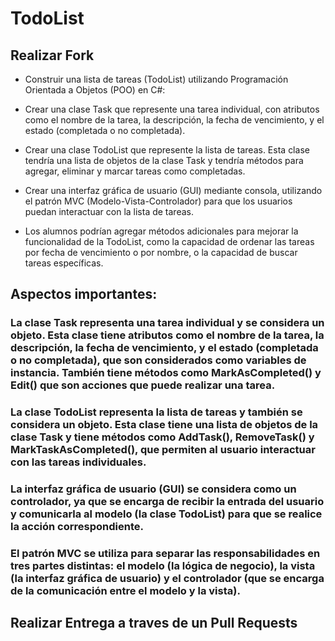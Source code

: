 # TodoList

## Realizar Fork

- Construir una lista de tareas (TodoList) utilizando Programación Orientada a Objetos (POO) en C#:

- Crear una clase Task que represente una tarea individual, con atributos como el nombre de la tarea, la descripción, la fecha de vencimiento, y el estado (completada o no completada).

- Crear una clase TodoList que represente la lista de tareas. Esta clase tendría una lista de objetos de la clase Task y tendría métodos para agregar, eliminar y marcar tareas como completadas.

- Crear una interfaz gráfica de usuario (GUI) mediante consola, utilizando el patrón MVC (Modelo-Vista-Controlador) para que los usuarios puedan interactuar con la lista de tareas.

- Los alumnos podrían agregar métodos adicionales para mejorar la funcionalidad de la TodoList, como la capacidad de ordenar las tareas por fecha de vencimiento o por nombre, o la capacidad de buscar tareas específicas.


## Aspectos importantes:
### La clase Task representa una tarea individual y se considera un objeto. Esta clase tiene atributos como el nombre de la tarea, la descripción, la fecha de vencimiento, y el estado (completada o no completada), que son considerados como variables de instancia. También tiene métodos como MarkAsCompleted() y Edit() que son acciones que puede realizar una tarea.

### La clase TodoList representa la lista de tareas y también se considera un objeto. Esta clase tiene una lista de objetos de la clase Task y tiene métodos como AddTask(), RemoveTask() y MarkTaskAsCompleted(), que permiten al usuario interactuar con las tareas individuales.

### La interfaz gráfica de usuario (GUI) se considera como un controlador, ya que se encarga de recibir la entrada del usuario y comunicarla al modelo (la clase TodoList) para que se realice la acción correspondiente.

### El patrón MVC se utiliza para separar las responsabilidades en tres partes distintas: el modelo (la lógica de negocio), la vista (la interfaz gráfica de usuario) y el controlador (que se encarga de la comunicación entre el modelo y la vista).

## Realizar Entrega a traves de un Pull Requests
